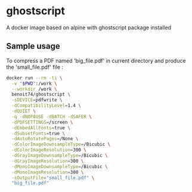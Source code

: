 # ghostscript

A docker image based on alpine with ghostscript package installed

## Sample usage

To compress a PDF named 'big_file.pdf' in current directory and produce the 'small_file.pdf' file : 

```bash
docker run --rm -ti \
  -v "$PWD":/work \
  --workdir /work \
  benoit74/ghostscript \
  -sDEVICE=pdfwrite \
  -dCompatibilityLevel=1.4 \
  -dQUIET \
  -q -dNOPAUSE -dBATCH -dSAFER \
  -dPDFSETTINGS=/screen \
  -dEmbedAllFonts=true \
  -dSubsetFonts=true \
  -dAutoRotatePages=/None \
  -dColorImageDownsampleType=/Bicubic \
  -dColorImageResolution=300 \
  -dGrayImageDownsampleType=/Bicubic \
  -dGrayImageResolution=300 \
  -dMonoImageDownsampleType=/Bicubic \
  -dMonoImageResolution=300 \
  -sOutputFile="small_file.pdf" \
  "big_file.pdf"

```

